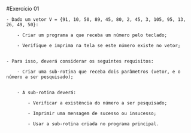 #Exercício 01

    - Dado um vetor V = {91, 10, 50, 89, 45, 80, 2, 45, 3, 105, 95, 13, 26, 49, 50}:
    
        - Criar um programa a que receba um número pelo teclado;
    
        - Verifique e imprima na tela se este número existe no vetor;


    - Para isso, deverá considerar os seguintes requisitos:

        - Criar uma sub-rotina que receba dois parâmetros (vetor, e o número a ser pesquisado);

      
        - A sub-rotina deverá:
            
            - Verificar a existência do número a ser pesquisado;
            
            - Imprimir uma mensagem de sucesso ou insucesso;

            - Usar a sub-rotina criada no programa principal.
